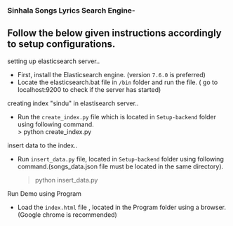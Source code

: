 ### Sinhala Songs Lyrics Search Engine-
## Follow the below given instructions accordingly to setup configurations.

 setting up elasticsearch server..
 - First, install the Elasticsearch engine. (version `7.6.0` is preferred)
 - Locate the elasticsearch.bat file in `/bin` folder and run the file. ( go to localhost:9200 to check if the server has started)

 creating index "sindu" in elastisearch server..
 - Run the `create_index.py` file which is located in `Setup-backend` folder using following command.  
       > python create_index.py

 insert data to the index..
 - Run `insert_data.py` file, located in `Setup-backend` folder using following command.(songs_data.json file must be located in the same directory).
      > python insert_data.py

 Run Demo using Program
 - Load the `index.html` file , located in the Program folder using a browser.(Google chrome is recommended)
